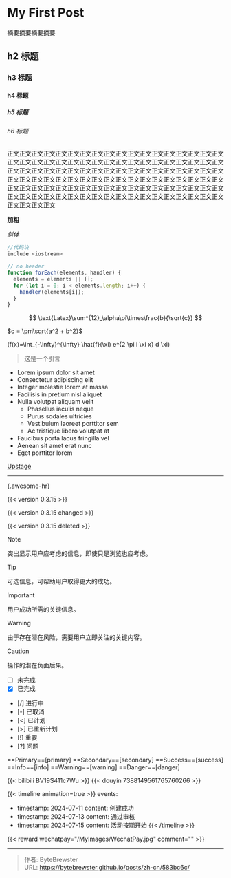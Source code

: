 # My First Post

摘要摘要摘要摘要
<!--more-->

## h2 标题
### h3 标题
#### h4 标题
##### h5 标题
###### h6 标题

正文正文正文正文正文正文正文正文正文正文正文正文正文正文正文正文正文正文正文正文正文正文正文正文正文正文正文正文正文正文正文正文正文正文正文正文正文正文正文正文正文正文正文正文正文正文正文正文正文正文正文正文正文正文正文正文正文正文正文正文正文正文正文正文正文正文正文正文正文正文正文正文正文正文正文正文正文正文正文正文正文正文正文正文正文正文正文正文正文正文正文正文正文正文正文正文正文正文正文正文正文正文正文正文正文正文正文正文正文正文正文正文

**加粗**

*斜体*

```c++
//代码块
include <iostream>
```

```js {.no-header}
// no header
function forEach(elements, handler) {
  elements = elements || [];
  for (let i = 0; i < elements.length; i++) {
    handler(elements[i]);
  }
}
```

$$
\text{Latex}\sum^{12}_\alpha\pi\times\frac{b}{\sqrt{c}}
$$

$c = \pm\sqrt{a^2 + b^2}$

\(f(x)=\int_{-\infty}^{\infty} \hat{f}(\xi) e^{2 \pi i \xi x} d \xi\)

> 这是一个引言

* Lorem ipsum dolor sit amet
* Consectetur adipiscing elit
* Integer molestie lorem at massa
* Facilisis in pretium nisl aliquet
* Nulla volutpat aliquam velit
  * Phasellus iaculis neque
  * Purus sodales ultricies
  * Vestibulum laoreet porttitor sem
  * Ac tristique libero volutpat at
* Faucibus porta lacus fringilla vel
* Aenean sit amet erat nunc
* Eget porttitor lorem

[Upstage](https://github.com/upstage/ "Visit Upstage!")

---
{.awesome-hr}

{{< version 0.3.15 >}}

{{< version 0.3.15 changed >}}

{{< version 0.3.15 deleted >}}

> [!NOTE]
> 突出显示用户应考虑的信息，即使只是浏览也应考虑。

> [!TIP]
> 可选信息，可帮助用户取得更大的成功。

> [!IMPORTANT]
> 用户成功所需的关键信息。

> [!WARNING]
> 由于存在潜在风险，需要用户立即关注的关键内容。

> [!CAUTION]
> 操作的潜在负面后果。

- [ ] 未完成
- [x] 已完成
- [/] 进行中
- [-] 已取消
- [<] 已计划
- [>] 已重新计划
- [!] 重要
- [?] 问题

==Primary==[primary]
==Secondary==[secondary]
==Success==[success]
==Info==[info]
==Warning==[warning]
==Danger==[danger]

{{< bilibili BV19S411c7Wu >}}
{{< douyin 7388149561765760266 >}}

{{< timeline animation=true >}}
events:
  - timestamp: 2024-07-11
    content: 创建成功
  - timestamp: 2024-07-13
    content: 通过审核
  - timestamp: 2024-07-15
    content: 活动按期开始
{{< /timeline >}}

{{< reward wechatpay="/MyImages/WechatPay.jpg" comment="" >}}

---

> 作者: ByteBrewster  
> URL: https://bytebrewster.github.io/posts/zh-cn/583bc6c/  

